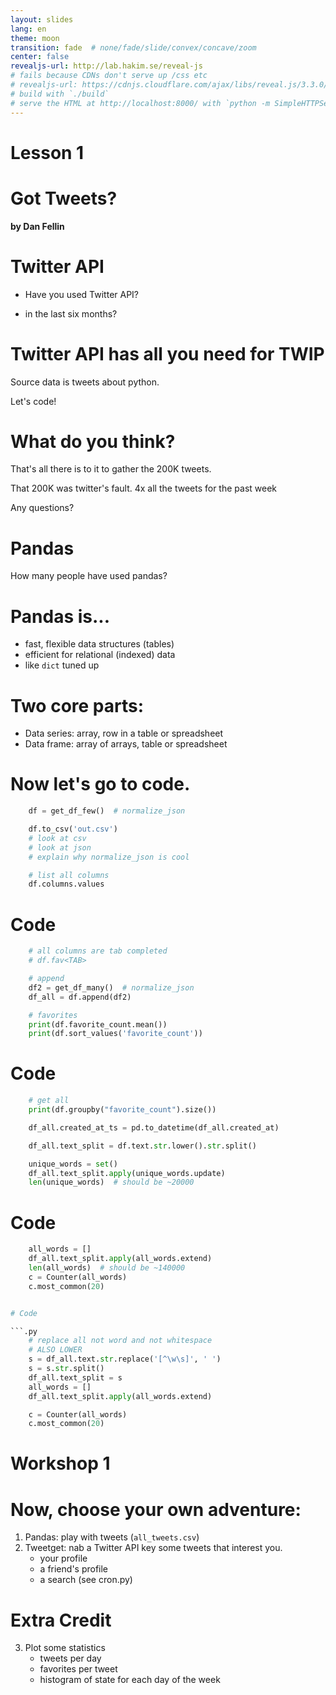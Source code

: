 ```yaml
---
layout: slides
lang: en
theme: moon
transition: fade  # none/fade/slide/convex/concave/zoom
center: false
revealjs-url: http://lab.hakim.se/reveal-js
# fails because CDNs don't serve up /css etc
# revealjs-url: https://cdnjs.cloudflare.com/ajax/libs/reveal.js/3.3.0/js/reveal.min.js
# build with `./build`
# serve the HTML at http://localhost:8000/ with `python -m SimpleHTTPServer`
---
```



# Lesson 1


# Got Tweets?

**by Dan Fellin**


# Twitter API

- Have you used Twitter API?

- in the last six months?


# Twitter API has all you need for TWIP

Source data is tweets about python.

Let's code!


# What do you think?

That's all there is to it to gather the 200K tweets.

That 200K was twitter's fault. 4x all the tweets for the past week

Any questions?


# Pandas

How many people have used pandas?


# Pandas is...

- fast, flexible data structures (tables)
- efficient for relational (indexed) data
- like `dict` tuned up


# Two core parts:

* Data series: array, row in a table or spreadsheet
* Data frame: array of arrays, table or spreadsheet

# Now let's go to code.

```.py
    df = get_df_few()  # normalize_json

    df.to_csv('out.csv')
    # look at csv
    # look at json
    # explain why normalize_json is cool

    # list all columns
    df.columns.values
```

# Code

```.py
    # all columns are tab completed
    # df.fav<TAB>

    # append
    df2 = get_df_many()  # normalize_json
    df_all = df.append(df2)

    # favorites
    print(df.favorite_count.mean())
    print(df.sort_values('favorite_count'))
```


# Code

```.py
    # get all
    print(df.groupby("favorite_count").size())

    df_all.created_at_ts = pd.to_datetime(df_all.created_at)

    df_all.text_split = df.text.str.lower().str.split()

    unique_words = set()
    df_all.text_split.apply(unique_words.update)
    len(unique_words)  # should be ~20000
```


# Code

```.py
    all_words = []
    df_all.text_split.apply(all_words.extend)
    len(all_words)  # should be ~140000
    c = Counter(all_words)
    c.most_common(20)


# Code

```.py
    # replace all not word and not whitespace
    # ALSO LOWER
    s = df_all.text.str.replace('[^\w\s]', ' ')
    s = s.str.split()
    df_all.text_split = s
    all_words = []
    df_all.text_split.apply(all_words.extend)

    c = Counter(all_words)
    c.most_common(20)
```


# Workshop 1


# Now, choose your own adventure:

1. Pandas: play with tweets (`all_tweets.csv`)
2. Tweetget: nab a Twitter API key some tweets that interest you.
    - your profile
    - a friend's profile
    - a search (see cron.py)


# Extra Credit

3. Plot some statistics
    - tweets per day
    - favorites per tweet
    - histogram of state for each day of the week
